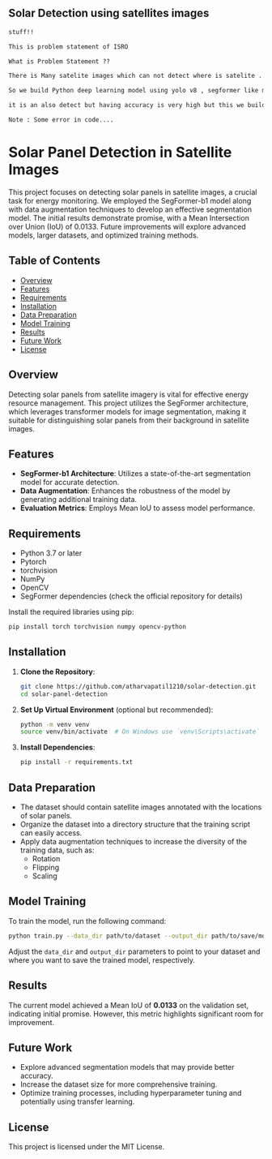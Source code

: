 ## Solar Detection using satellites images

```markdown
stuff!!

This is problem statement of ISRO 

What is Problem Statement ??

There is Many satelite images which can not detect where is satelite ....

So we build Python deep learning model using yolo v8 , segformer like model....

it is an also detect but having accuracy is very high but this we build model having low accuracy......

Note : Some error in code....
```

# Solar Panel Detection in Satellite Images

This project focuses on detecting solar panels in satellite images, a crucial task for energy monitoring. We employed the SegFormer-b1 model along with data augmentation techniques to develop an effective segmentation model. The initial results demonstrate promise, with a Mean Intersection over Union (IoU) of 0.0133. Future improvements will explore advanced models, larger datasets, and optimized training methods.

## Table of Contents

- [Overview](#overview)
- [Features](#features)
- [Requirements](#requirements)
- [Installation](#installation)
- [Data Preparation](#data-preparation)
- [Model Training](#model-training)
- [Results](#results)
- [Future Work](#future-work)
- [License](#license)

## Overview

Detecting solar panels from satellite imagery is vital for effective energy resource management. This project utilizes the SegFormer architecture, which leverages transformer models for image segmentation, making it suitable for distinguishing solar panels from their background in satellite images.

## Features

- **SegFormer-b1 Architecture**: Utilizes a state-of-the-art segmentation model for accurate detection.
- **Data Augmentation**: Enhances the robustness of the model by generating additional training data.
- **Evaluation Metrics**: Employs Mean IoU to assess model performance.

## Requirements

- Python 3.7 or later
- Pytorch
- torchvision
- NumPy
- OpenCV
- SegFormer dependencies (check the official repository for details)

Install the required libraries using pip:

```bash
pip install torch torchvision numpy opencv-python
```

## Installation

1. **Clone the Repository**:
    ```bash
    git clone https://github.com/atharvapatil1210/solar-detection.git
    cd solar-panel-detection
    ```

2. **Set Up Virtual Environment** (optional but recommended):
    ```bash
    python -m venv venv
    source venv/bin/activate  # On Windows use `venv\Scripts\activate`
    ```

3. **Install Dependencies**:
    ```bash
    pip install -r requirements.txt
    ```

## Data Preparation

- The dataset should contain satellite images annotated with the locations of solar panels. 
- Organize the dataset into a directory structure that the training script can easily access.
- Apply data augmentation techniques to increase the diversity of the training data, such as:
  - Rotation
  - Flipping
  - Scaling

## Model Training

To train the model, run the following command:

```bash
python train.py --data_dir path/to/dataset --output_dir path/to/save/model
```

Adjust the `data_dir` and `output_dir` parameters to point to your dataset and where you want to save the trained model, respectively.

## Results

The current model achieved a Mean IoU of **0.0133** on the validation set, indicating initial promise. However, this metric highlights significant room for improvement.

## Future Work

- Explore advanced segmentation models that may provide better accuracy.
- Increase the dataset size for more comprehensive training.
- Optimize training processes, including hyperparameter tuning and potentially using transfer learning.

## License

This project is licensed under the MIT License.
